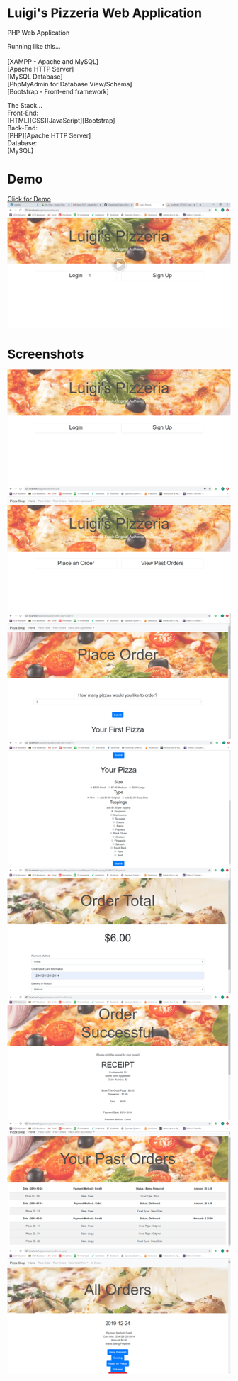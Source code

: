 # Luigi's Pizzeria Web Application

PHP Web Application


Running like this...<br/><br/>
[XAMPP - Apache and MySQL]<br/>
[Apache HTTP Server]<br/>
[MySQL Database]<br/>
[PhpMyAdmin for Database View/Schema]<br/>
[Bootstrap - Front-end framework]<br/>

The Stack...<br/>
Front-End:</br>
[HTML][CSS][JavaScript][Bootstrap]</br>
Back-End:</br>
[PHP][Apache HTTP Server]</br>
Database:</br>
[MySQL]<br/>

# Demo

[Click for Demo<img src="/Images/video.PNG"></img>](https://drive.google.com/open?id=1Z8BnPDcxuWxKBaJNCrkyse9JiwJZhE1s)

# Screenshots


<img src="/Images/index.PNG"></img>
<img src="/Images/home.PNG"></img>
<img src="/Images/placeorder1.PNG"></img>
<img src="/Images/placeorder2.PNG"></img>
<img src="/Images/ordertotal.PNG"></img>
<img src="/Images/ordersuccess.PNG"></img>
<img src="/Images/pastorders.PNG"></img>
<img src="/Images/allorders.PNG"></img>

